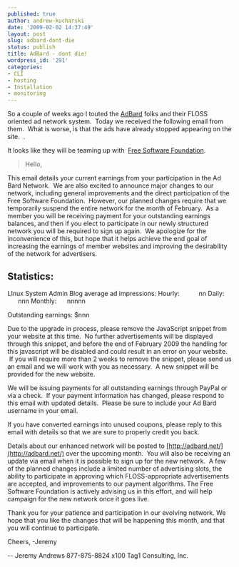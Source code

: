 ```yaml
---
published: true
author: andrew-kucharski
date: '2009-02-02 14:37:49'
layout: post
slug: adbard-dont-die
status: publish
title: AdBard - dont die!
wordpress_id: '291'
categories:
- CLI
- hosting
- Installation
- monitoring
---
```


So a couple of weeks ago I touted the [AdBard](http://adbard.net/) folks and their FLOSS oriented ad network system.  Today we received the following email from them.  What is worse, is that the ads have already stopped appearing on the site.  .

It looks like they will be teaming up with  [Free Software Foundation](http://www.fsf.org/).


> Hello,

This email details your current earnings from your participation in the Ad Bard Network.  We are also excited to announce major changes to our network, including general improvements and the direct participation of the Free Software Foundation.  However, our planned changes require that we temporarily suspend the entire network for the month of February.  As a member you will be receiving payment for your outstanding earnings balances, and then if you elect to participate in our newly structured network you will be required to sign up again.  We apologize for the inconvenience of this, but hope that it helps achieve the end goal of increasing the earnings of member websites and improving the desirability of the network for advertisers.

Statistics:
-----------
LInux System Admin Blog average ad impressions:
Hourly:           nn
Daily:           nnn
Monthly:      nnnnn

Outstanding earnings:
$nnn

Due to the upgrade in process, please remove the JavaScript snippet from your website at this time.  No further advertisements will be displayed through this snippet, and before the end of February 2009 the handling for this javascript will be disabled and could result in an error on your website.  If you will require more than 2 weeks to remove the snippet, please send us an email and we will work with you as necessary.  A new snippet will be provided for the new website.

We will be issuing payments for all outstanding earnings through PayPal or via a check.  If your payment information has changed, please respond
to this email with updated details.  Please be sure to include your Ad Bard username in your email. 
 
If you have converted earnings into unused coupons, please reply to this email with details so that we are sure to properly credit you
back.

Details about our enhanced network will be posted to [http://adbard.net/](http://adbard.net/) over the upcoming month.  You will also be receiving an update via email when it is possible to sign up for the new network.  A few of the planned changes include a limited number of advertising slots, the ability to participate in approving which FLOSS-appropriate advertisements are accepted, and improvements to our payment algorithms.
The Free Software Foundation is actively advising us in this effort, and will help campaign for the new network once it goes live.

Thank you for your patience and participation in our evolving network. We hope that you like the changes that will be happening this month, and
that you will continue to participate.

Cheers, -Jeremy

--
Jeremy Andrews
877-875-8824 x100
Tag1 Consulting, Inc.
[ ](http://tag1consulting.com/)
